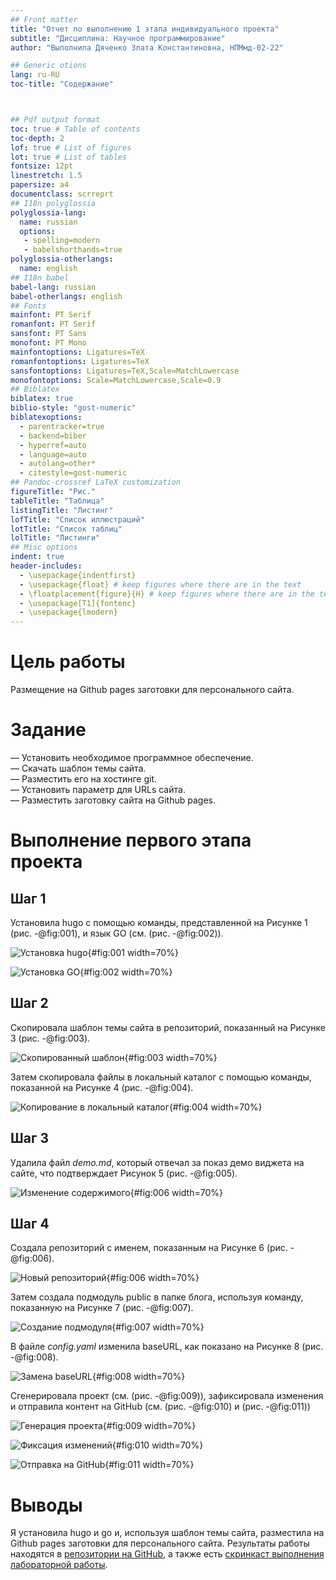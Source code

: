 ```yaml
---
## Front matter
title: "Отчет по выполнению 1 этапа индивидуального проекта"
subtitle: "Дисциплина: Научное программирование"
author: "Выполнила Дяченко Злата Константиновна, НПМмд-02-22"

## Generic otions
lang: ru-RU
toc-title: "Содержание"



## Pdf output format
toc: true # Table of contents
toc-depth: 2
lof: true # List of figures
lot: true # List of tables
fontsize: 12pt
linestretch: 1.5
papersize: a4
documentclass: scrreprt
## I18n polyglossia
polyglossia-lang:
  name: russian
  options:
   - spelling=modern
   - babelshorthands=true
polyglossia-otherlangs:
  name: english
## I18n babel
babel-lang: russian
babel-otherlangs: english
## Fonts
mainfont: PT Serif
romanfont: PT Serif
sansfont: PT Sans
monofont: PT Mono
mainfontoptions: Ligatures=TeX
romanfontoptions: Ligatures=TeX
sansfontoptions: Ligatures=TeX,Scale=MatchLowercase
monofontoptions: Scale=MatchLowercase,Scale=0.9
## Biblatex
biblatex: true
biblio-style: "gost-numeric"
biblatexoptions:
  - parentracker=true
  - backend=biber
  - hyperref=auto
  - language=auto
  - autolang=other*
  - citestyle=gost-numeric
## Pandoc-crossref LaTeX customization
figureTitle: "Рис."
tableTitle: "Таблица"
listingTitle: "Листинг"
lofTitle: "Список иллюстраций"
lotTitle: "Список таблиц"
lolTitle: "Листинги"
## Misc options
indent: true
header-includes:
  - \usepackage{indentfirst}
  - \usepackage{float} # keep figures where there are in the text
  - \floatplacement{figure}{H} # keep figures where there are in the text
  - \usepackage[T1]{fontenc}
  - \usepackage{lmodern}
---
```


# Цель работы

Размещение на Github pages заготовки для персонального сайта.

# Задание

— Установить необходимое программное обеспечение.   
— Скачать шаблон темы сайта.   
— Разместить его на хостинге git.   
— Установить параметр для URLs сайта.   
— Разместить заготовку сайта на Github pages.   


# Выполнение первого этапа проекта

## Шаг 1

Установила hugo с помощью команды, представленной на Рисунке 1 (рис. -@fig:001), и язык GO (см. (рис. -@fig:002)).

![Установка hugo](images/1.png){#fig:001 width=70%}

![Установка GO](images/5.png){#fig:002 width=70%}

## Шаг 2

Скопировала шаблон темы сайта в репозиторий, показанный на Рисунке 3 (рис. -@fig:003).

![Скопированный шаблон](images/2.png){#fig:003 width=70%}

Затем скопировала файлы в локальный каталог с помощью команды, показанной на Рисунке 4 (рис. -@fig:004).

![Копирование в локальный каталог](images/4.png){#fig:004 width=70%}

## Шаг 3

Удалила файл *demo.md*, который отвечал за показ демо виджета на сайте, что подтверждает Рисунок 5 (рис. -@fig:005).

![Изменение содержимого](images/6.png){#fig:006 width=70%}

## Шаг 4

Создала репозиторий с именем, показанным на Рисунке 6 (рис. -@fig:006).

![Новый репозиторий](images/7.png){#fig:006 width=70%}

Затем создала подмодуль public в папке блога, используя команду, показанную на Рисунке 7 (рис. -@fig:007).

![Создание подмодуля](images/8.png){#fig:007 width=70%}

В файле *config.yaml* изменила baseURL, как показано на Рисунке 8 (рис. -@fig:008).

![Замена baseURL](images/9.png){#fig:008 width=70%}

Сгенерировала проект (см. (рис. -@fig:009)), зафиксировала изменения и отправила контент на GitHub (см. (рис. -@fig:010) и (рис. -@fig:011))

![Генерация проекта](images/10.png){#fig:009 width=70%}

![Фиксация изменений](images/11.png){#fig:010 width=70%}

![Отправка на GitHub](images/12.png){#fig:011 width=70%}

# Выводы

Я установила hugo и go и, используя шаблон темы сайта, разместила на Github pages заготовки для персонального сайта. Результаты работы находятся в [репозитории на GitHub](https://github.com/ZlataDyachenko/workD), а также есть [скринкаст выполнения лабораторной работы](https://www.youtube.com/watch?v=z_-LjSAWPts).
